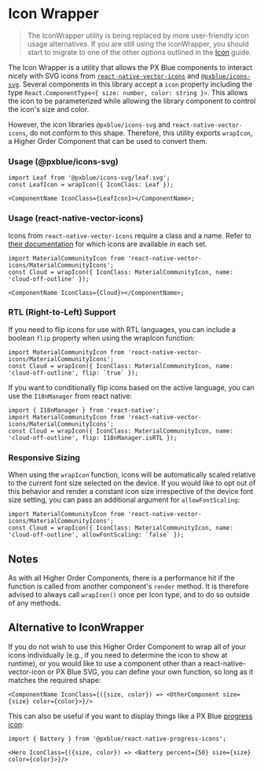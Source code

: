 # Icon Wrapper

> The IconWrapper utility is being replaced by more user-friendly icon usage alternatives. If you are still using the iconWrapper, you should start to migrate to one of the other options outlined in the [Icon](./Icons.md) guide.

The Icon Wrapper is a utility that allows the PX Blue components to interact nicely with SVG icons from [`react-native-vector-icons`](https://www.npmjs.com/package/react-native-vector-icons) and [`@pxblue/icons-svg`](https://www.npmjs.com/package/@pxblue/icons-svg). Several components in this library accept a `icon` property including the type `React.ComponentType<{ size: number, color: string }>`. This allows the icon to be parameterized while allowing the library component to control the icon's size and color.

However, the icon libraries `@pxblue/icons-svg` and `react-native-vector-icons`, do not conform to this shape. Therefore, this utility exports `wrapIcon`, a Higher Order Component that can be used to convert them.

### Usage (@pxblue/icons-svg)

```tsx
import Leaf from '@pxblue/icons-svg/leaf.svg';
const LeafIcon = wrapIcon({ IconClass: Leaf });

<ComponentName IconClass={LeafIcon}></ComponentName>;
```

### Usage (react-native-vector-icons)

Icons from `react-native-vector-icons` require a class and a name. Refer to [their documentation](https://github.com/oblador/react-native-vector-icons) for which icons are available in each set.

```tsx
import MaterialCommunityIcon from 'react-native-vector-icons/MaterialCommunityIcons';
const Cloud = wrapIcon({ IconClass: MaterialCommunityIcon, name: 'cloud-off-outline' });

<ComponentName IconClass={Cloud}></ComponentName>;
```

### RTL (Right-to-Left) Support

If you need to flip icons for use with RTL languages, you can include a boolean `flip` property when using the wrapIcon function:

```tsx
import MaterialCommunityIcon from 'react-native-vector-icons/MaterialCommunityIcons';
const Cloud = wrapIcon({ IconClass: MaterialCommunityIcon, name: 'cloud-off-outline', flip: `true` });
```

If you want to conditionally flip icons based on the active language, you can use the `I18nManager` from react native:

```tsx
import { I18nManager } from 'react-native';
import MaterialCommunityIcon from 'react-native-vector-icons/MaterialCommunityIcons';
const Cloud = wrapIcon({ IconClass: MaterialCommunityIcon, name: 'cloud-off-outline', flip: I18nManager.isRTL });
```

### Responsive Sizing

When using the `wrapIcon` function, icons will be automatically scaled relative to the current font size selected on the device. If you would like to opt out of this behavior and render a constant icon size irrespective of the device font size setting, you can pass an additional argument for `allowFontScaling`:

```tsx
import MaterialCommunityIcon from 'react-native-vector-icons/MaterialCommunityIcons';
const Cloud = wrapIcon({ IconClass: MaterialCommunityIcon, name: 'cloud-off-outline', allowFontScaling: `false` });
```

## Notes

As with all Higher Order Components, there is a performance hit if the function is called from another component's `render` method. It is therefore advised to always call `wrapIcon()` once per Icon type, and to do so outside of any methods.

## Alternative to IconWrapper

If you do not wish to use this Higher Order Component to wrap all of your icons individually (e.g., if you need to determine the icon to show at runtime), or you would like to use a component other than a react-native-vector-icon or PX Blue SVG, you can define your own function, so long as it matches the required shape:

```tsx
<ComponentName IconClass={({size, color}) => <OtherComponent size={size} color={color}>}/>
```

This can also be useful if you want to display things like a PX Blue [progress icon](https://www.npmjs.com/package/@pxblue/react-native-progress-icons):

```tsx
import { Battery } from '@pxblue/react-native-progress-icons';

<Hero IconClass={({size, color}) => <Battery percent={50} size={size} color={color}>}/>
```
